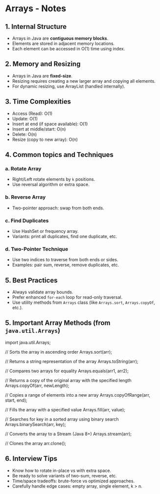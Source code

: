 # Arrays - Notes

## 1. Internal Structure
- Arrays in Java are **contiguous memory blocks**.
- Elements are stored in adjacent memory locations.
- Each element can be accessed in O(1) time using index.

## 2. Memory and Resizing
- Arrays in Java are **fixed-size**.
- Resizing requires creating a new larger array and copying all elements.
- For dynamic resizing, use ArrayList (handled internally).

## 3. Time Complexities
- Access (Read): O(1)
- Update: O(1)
- Insert at end (if space available): O(1)
- Insert at middle/start: O(n)
- Delete: O(n)
- Resize (copy to new array): O(n)

## 4. Common topics and Techniques

### a. Rotate Array
- Right/Left rotate elements by `k` positions.
- Use reversal algorithm or extra space.

### b. Reverse Array
- Two-pointer approach: swap from both ends.

### c. Find Duplicates
- Use HashSet or frequency array.
- Variants: print all duplicates, find one duplicate, etc.

### d. Two-Pointer Technique
- Use two indices to traverse from both ends or sides.
- Examples: pair sum, reverse, remove duplicates, etc.

## 5. Best Practices
- Always validate array bounds.
- Prefer enhanced `for-each` loop for read-only traversal.
- Use utility methods from `Arrays` class (like `Arrays.sort`, `Arrays.copyOf`, etc.).

## 5. Important Array Methods (from `java.util.Arrays`)

import java.util.Arrays;

// Sorts the array in ascending order
Arrays.sort(arr);

// Returns a string representation of the array
Arrays.toString(arr);

// Compares two arrays for equality
Arrays.equals(arr1, arr2);

// Returns a copy of the original array with the specified length
Arrays.copyOf(arr, newLength);

// Copies a range of elements into a new array
Arrays.copyOfRange(arr, start, end);

// Fills the array with a specified value
Arrays.fill(arr, value);

// Searches for key in a sorted array using binary search
Arrays.binarySearch(arr, key);

// Converts the array to a Stream (Java 8+)
Arrays.stream(arr);

// Clones the array
 arr.clone();

## 6. Interview Tips
- Know how to rotate in-place vs with extra space.
- Be ready to solve variants of two-sum, reverse, etc.
- Time/space tradeoffs: brute-force vs optimized approaches.
- Carefully handle edge cases: empty array, single element, k > n.

